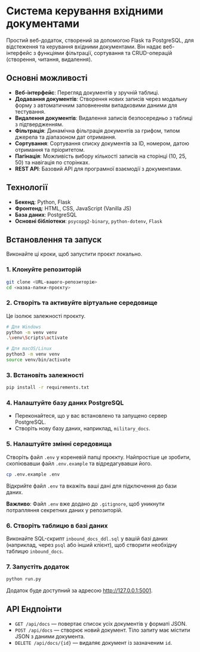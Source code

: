 # Система керування вхідними документами

Простий веб-додаток, створений за допомогою Flask та PostgreSQL, для відстеження та керування вхідними документами. Він надає веб-інтерфейс з функціями фільтрації, сортування та CRUD-операцій (створення, читання, видалення).

## Основні можливості

- **Веб-інтерфейс**: Перегляд документів у зручній таблиці.
- **Додавання документів**: Створення нових записів через модальну форму з автоматичним заповненням випадковими даними для тестування.
- **Видалення документів**: Видалення записів безпосередньо з таблиці з підтвердженням.
- **Фільтрація**: Динамічна фільтрація документів за грифом, типом джерела та діапазоном дат отримання.
- **Сортування**: Сортування списку документів за ID, номером, датою отримання та пріоритетом.
- **Пагінація**: Можливість вибору кількості записів на сторінці (10, 25, 50) та навігація по сторінках.
- **REST API**: Базовий API для програмної взаємодії з документами.

## Технології

- **Бекенд**: Python, Flask
- **Фронтенд**: HTML, CSS, JavaScript (Vanilla JS)
- **База даних**: PostgreSQL
- **Основні бібліотеки**: `psycopg2-binary`, `python-dotenv`, `Flask`

## Встановлення та запуск

Виконайте ці кроки, щоб запустити проєкт локально.

### 1. Клонуйте репозиторій

```bash
git clone <URL-вашого-репозиторію>
cd <назва-папки-проєкту>
```

### 2. Створіть та активуйте віртуальне середовище

Це ізолює залежності проєкту.

```bash
# Для Windows
python -m venv venv
.\venv\Scripts\activate

# Для macOS/Linux
python3 -m venv venv
source venv/bin/activate
```

### 3. Встановіть залежності

```bash
pip install -r requirements.txt
```

### 4. Налаштуйте базу даних PostgreSQL

- Переконайтеся, що у вас встановлено та запущено сервер PostgreSQL.
- Створіть нову базу даних, наприклад, `military_docs`.

### 5. Налаштуйте змінні середовища

Створіть файл `.env` у кореневій папці проєкту. Найпростіше це зробити, скопіювавши файл `.env.example` та відредагувавши його.

```bash
cp .env.example .env
```

Відкрийте файл `.env` та вкажіть ваші дані для підключення до бази даних.

**Важливо**: Файл `.env` вже додано до `.gitignore`, щоб уникнути потрапляння секретних даних у репозиторій.

### 6. Створіть таблицю в базі даних

Виконайте SQL-скрипт `inbound_docs_ddl.sql` у вашій базі даних (наприклад, через `psql` або інший клієнт), щоб створити необхідну таблицю `inbound_docs`.

### 7. Запустіть додаток

```bash
python run.py
```

Додаток буде доступний за адресою http://127.0.0.1:5001.

## API Ендпоінти

- `GET /api/docs` — повертає список усіх документів у форматі JSON.
- `POST /api/docs` — створює новий документ. Тіло запиту має містити JSON з даними документа.
- `DELETE /api/docs/{id}` — видаляє документ із зазначеним `id`.
